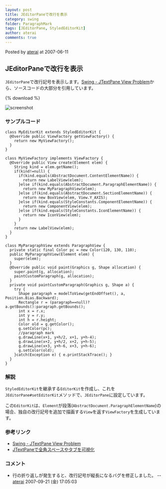 ```yaml
---
layout: post
title: JEditorPaneで改行を表示
category: swing
folder: ParagraphMark
tags: [JEditorPane, StyledEditorKit]
author: aterai
comments: true
---
```


Posted by [aterai](http://terai.xrea.jp/aterai.html) at 2007-06-11

## JEditorPaneで改行を表示
`JEditorPane`で改行記号を表示します。[Swing - JTextPane View Problem](https://forums.oracle.com/thread/1374478)から、ソースコードの大部分を引用しています。

{% download %}

![screenshot](https://lh3.googleusercontent.com/_9Z4BYR88imo/TQTQ3cf9HLI/AAAAAAAAAgQ/gIbt2d-Hz7k/s800/ParagraphMark.png)

### サンプルコード
<pre class="prettyprint"><code>class MyEditorKit extends StyledEditorKit {
  @Override public ViewFactory getViewFactory() {
    return new MyViewFactory();
  }
}

class MyViewFactory implements ViewFactory {
  @Override public View create(Element elem) {
    String kind = elem.getName();
    if(kind!=null) {
      if(kind.equals(AbstractDocument.ContentElementName)) {
        return new LabelView(elem);
      }else if(kind.equals(AbstractDocument.ParagraphElementName)) {
        return new MyParagraphView(elem);
      }else if(kind.equals(AbstractDocument.SectionElementName)) {
        return new BoxView(elem, View.Y_AXIS);
      }else if(kind.equals(StyleConstants.ComponentElementName)) {
        return new ComponentView(elem);
      }else if(kind.equals(StyleConstants.IconElementName)) {
        return new IconView(elem);
      }
    }
    return new LabelView(elem);
  }
}

class MyParagraphView extends ParagraphView {
  private static final Color pc = new Color(120, 130, 110);
  public MyParagraphView(Element elem) {
    super(elem);
  }
  @Override public void paint(Graphics g, Shape allocation) {
    super.paint(g, allocation);
    paintCustomParagraph(g, allocation);
  }
  private void paintCustomParagraph(Graphics g, Shape a) {
    try {
      Shape paragraph = modelToView(getEndOffset(), a, Position.Bias.Backward);
      Rectangle r = (paragraph==null)?a.getBounds():paragraph.getBounds();
      int x = r.x;
      int y = r.y;
      int h = r.height;
      Color old = g.getColor();
      g.setColor(pc);
      //paragraph mark
      g.drawLine(x+1, y+h/2, x+1, y+h-4);
      g.drawLine(x+2, y+h/2, x+2, y+h-5);
      g.drawLine(x+3, y+h-6, x+3, y+h-6);
      g.setColor(old);
    }catch(Exception e) { e.printStackTrace(); }
  }
}
</code></pre>

### 解説
`StyledEditorKit`を継承する`EditorKit`を作成し、これを`JEditorPane#setEditorKit`メソッドで、`JEditorPane`に設定しています。

この`EditorKit`は、`Element`が段落(`AbstractDocument.ParagraphElementName`)の場合、独自の改行記号を追加で描画する`View`を返す`ViewFactory`を生成しています。

### 参考リンク
- [Swing - JTextPane View Problem](https://forums.oracle.com/thread/1374478)
- [JTextPaneで全角スペースやタブを可視化](http://terai.xrea.jp/Swing/WhitespaceMark.html)

<!-- dummy comment line for breaking list -->

### コメント
- 行の折り返しが発生すると、改行記号が縦長になるバグを修正しました。 -- [aterai](http://terai.xrea.jp/aterai.html) 2007-09-21 (金) 17:05:03

<!-- dummy comment line for breaking list -->

